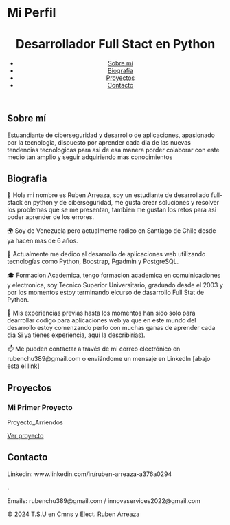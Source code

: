 <!DOCTYPE html>
<html lang="es">
<head>
    <meta charset="UTF-8">
    <meta name="viewport" content="width=device-width, initial-scale=1.0">
    <h1>Mi Perfil</h1>
    <link rel="stylesheet" href="styles.css">
</head>
<body>
    <header>
        <h1>Desarrollador Full Stact en Python</h1>
        <nav>
            <ul>
                <li><a href="#about">Sobre mí</a></li>
                 <li><a href="#Bio">Biografia</a></li>
                <li><a href="#projects">Proyectos</a></li>
                <li><a href="#contact">Contacto</a></li>
            </ul>
        </nav>
    </header>
    <section id="about">
        <h2>Sobre mí</h2>
        <p>Estuandiante de ciberseguridad y desarrollo de aplicaciones, apasionado por la tecnologia, dispuesto por aprender cada dia de las nuevas tendencias tecnologicas para asi de esa manera porder colaborar con este medio tan amplio y seguir adquiriendo mas conocimientos</p>
    </section>
    <section id="Bio">
        <h2>Biografia</h2>
        <p>👋 Hola mi nombre es  Ruben Arreaza, soy un estudiante  de desarrollado full-stack en python y de ciberseguridad, me gusta crear soluciones y resolver los problemas que se me  presentan, tambien me gustan los retos para asi poder aprender de los errores.</p>
<p> 🌍 Soy de Venezuela pero actualmente radico en Santiago de Chile desde ya hacen mas de 6 años.</p>
<p>  💼 Actualmente me dedico  al desarrollo de aplicaciones web utilizando tecnologías como Python, Boostrap, Pgadmin y PostgreSQL.</p>
<p> 🎓 Formacion Academica, tengo formacion academica en comuinicaciones y electronica, soy Tecnico Superior Universitario, graduado desde el 2003 y por los momentos estoy terminando elcurso de dasarrollo Full Stat de Python.</p>
<p> 🔧 Mis experiencias previas hasta los momentos han sido solo para dearrollar codigo para aplicaciones web ya que en este mundo del desarrollo estoy comenzando perfo con muchas ganas de aprender cada dia  Si ya tienes experiencia, aquí la describirías).</p>
<p>📫 Me pueden contactar a través de mi correo electrónico en rubenchu389@gmail.com o enviándome un mensaje en LinkedIn [abajo esta el link]</p>
   </section>
    <section id="projects">
        <h2>Proyectos</h2>
        <div class="project">
            <h3>Mi Primer Proyecto</h3>
            <p>Proyecto_Arriendos</p>
            <a href="https://github.com/rubenchu-389/proyecto_arriendos">Ver proyecto</a>
        </div>
        <!-- Añade más proyectos aquí -->
    </section>
    <section id="contact">
        <h2>Contacto</h2>
        <p>Linkedin: www.linkedin.com/in/ruben-arreaza-a376a0294</p>.
         <p>Emails: rubenchu389@gmail.com / innovaservices2022@gmail.com</p>
    </section>
    <footer>
        <p>© 2024 T.S.U en Cmns y Elect. Ruben Arreaza</p>
        <a href="https://www.github.com" target="_blank"><i class="fab fa-github" alt="Github"></i></a>
    </footer>
</body>
</html>
